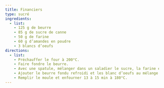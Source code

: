 ```yaml
---
title: Financiers
type: sucré
ingredients:
  - list:
    - 125 g de beurre
    - 85 g de sucre de canne
    - 50 g de farine
    - 60 g d’amandes en poudre
    - 3 blancs d’oeufs
directions:
  - list:
    - Préchauffer le four à 200°C.
    - Faire fondre le beurre.
    - Avec une spatule, mélanger dans un saladier le sucre, la farine et les amandes.
    - Ajouter le beurre fondu refroidi et les blanc d’oeufs au mélange et remuez jusqu’à ce que la pâte devienne homogène.
    - Remplir le moule et enfourner 13 à 15 min à 180°C.
---
```


